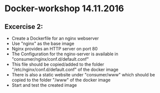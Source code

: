 # Docker-workshop 14.11.2016

## Excercise 2:

 - Create a Dockerfile for an nginx webserver
 - Use "nginx" as the base image
 - Nginx provides an HTTP server on port 80
 - The Configuration for the nginx-server is available in "consumer/nginx/conf.d/default.conf"
 - This file should be copied/added to the folder "/etc/nginx/conf.d/default.conf" of the docker image
 - There is also a static website under "consumer/www" which should be copied to the folder "/www" of the docker image
 - Start and test the created image
